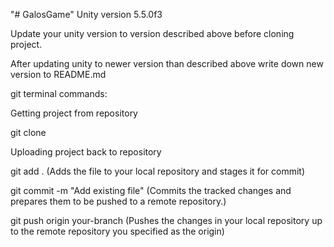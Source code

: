 "# GalosGame" 
Unity version 5.5.0f3

Update your unity version to version described above before cloning project.

After updating unity to newer version than described above write down new version to README.md

git terminal commands:

Getting project from repository

git clone

Uploading project back to repository

git add . (Adds the file to your local repository and stages it for commit)


git commit -m "Add existing file" (Commits the tracked changes and prepares them to be pushed to a remote repository.)


git push origin your-branch (Pushes the changes in your local repository up to the remote repository you specified as the origin)
